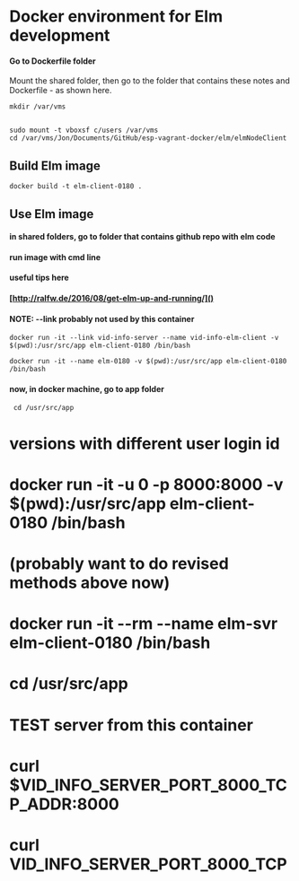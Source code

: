 # Docker environment for Elm development

#### Go to Dockerfile folder
Mount the shared folder, then go to the folder that contains these notes and Dockerfile - as shown here.

```
mkdir /var/vms 


sudo mount -t vboxsf c/users /var/vms
cd /var/vms/Jon/Documents/GitHub/esp-vagrant-docker/elm/elmNodeClient
```

## Build Elm image
```
docker build -t elm-client-0180 .
```

## Use Elm image
#### in shared folders, go to folder that contains github repo with elm code

#### run image with cmd line
#### useful tips here
#### [http://ralfw.de/2016/08/get-elm-up-and-running/]()

#### NOTE: --link probably not used by this container
```
docker run -it --link vid-info-server --name vid-info-elm-client -v $(pwd):/usr/src/app elm-client-0180 /bin/bash

docker run -it --name elm-0180 -v $(pwd):/usr/src/app elm-client-0180 /bin/bash
```

#### now, in docker machine, go to app folder
```
 cd /usr/src/app
```

# versions with different user login id
# docker run -it -u 0 -p 8000:8000 -v $(pwd):/usr/src/app elm-client-0180 /bin/bash

# (probably want to do revised methods above now)
# docker run -it --rm --name elm-svr elm-client-0180 /bin/bash

# cd /usr/src/app

# TEST server from this container
#
# curl $VID_INFO_SERVER_PORT_8000_TCP_ADDR:8000
# curl VID_INFO_SERVER_PORT_8000_TCP
